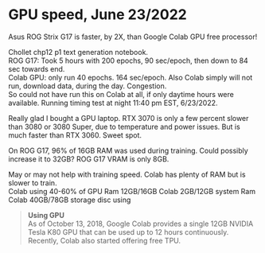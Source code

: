 # GPU speed, June 23/2022

Asus ROG Strix G17 is faster, by 2X, than Google Colab GPU free processor!  

Chollet chp12 p1 text generation notebook.  
ROG G17: Took 5 hours with 200 epochs, 90 sec/epoch, then down to 84 sec towards end.  
Colab GPU: only run 40 epochs. 164 sec/epoch. 
Also Colab simply will not run, download data, during the day.  Congestion.  
So could not have run this on Colab at all, if only daytime hours were available. 
Running timing test at night 11:40 pm EST, 6/23/2022.  

Really glad I bought a GPU laptop. RTX 3070 is only a few percent slower than 3080 or 3080 Super, 
due to temperature and power issues.  But is much faster than RTX 3060.  Sweet spot.  

On ROG G17, 96% of 16GB RAM was used during training.  Could possibly increase it to 32GB? 
ROG G17 VRAM is only 8GB. 

May or may not help with training speed. Colab has plenty of RAM but is slower to train.  
Colab using 40-60% of GPU Ram 12GB/16GB 
Colab 2GB/12GB system Ram
Colab 40GB/78GB storage disc using 

> <b>Using GPU</b>  
> As of October 13, 2018, Google Colab provides a single 12GB NVIDIA Tesla K80 GPU that can be used up to 12 hours continuously. Recently, Colab also started offering free TPU.

